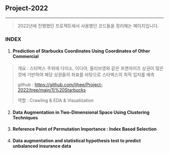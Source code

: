 ## Project-2022

---

> 2022년에 진행했던 프로젝트에서 사용했던 코드들을 정리해논 페이지입니다.



### INDEX

  1. #### Prediction of Starbucks Coordinates Using Coordinates of Other Commercial
  
  > 개요 : 스타벅스 주위에 다이소, 이다야, 올리브영와 같은 프랜차이즈 상권이 많은 것에 기반하여 해당 상권들의 좌표를 바탕으로 스타벅스의 최적 입지를 예측
  > 
  > github : <https://github.com/Ijhee/Project-2022/tree/main/1)%20Starbucks>
  > 
  > 역할 : Crawling & EDA & Visualization

  2. #### Data Augmentation in Two-Dimensional Space Using Clustering Techniques


  3. #### Reference Point of Permutation Importance : Index Based Selection  


  4. #### Data augmentation and statistical hypothesis test to predict unbalanced insurance data
